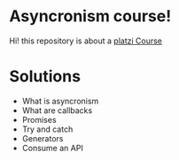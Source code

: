 # Asyncronism course!

Hi! this repository is about a [platzi Course](https://platzi.com/new-home/clases/3175-asincronismo-js/50096-que-son-las-promesas/)

# Solutions

- What is asyncronism
- What are callbacks
- Promises
- Try and catch
- Generators
- Consume an API
